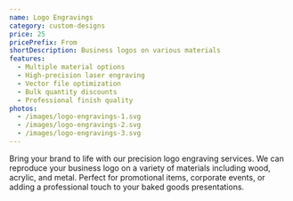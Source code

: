 ```yaml
---
name: Logo Engravings
category: custom-designs
price: 25
pricePrefix: From
shortDescription: Business logos on various materials
features:
  - Multiple material options
  - High-precision laser engraving
  - Vector file optimization
  - Bulk quantity discounts
  - Professional finish quality
photos:
  - /images/logo-engravings-1.svg
  - /images/logo-engravings-2.svg
  - /images/logo-engravings-3.svg
---
```


Bring your brand to life with our precision logo engraving services.
We can reproduce your business logo on a variety of materials including wood, acrylic, and metal.
Perfect for promotional items, corporate events, or adding a professional touch to your baked goods presentations.